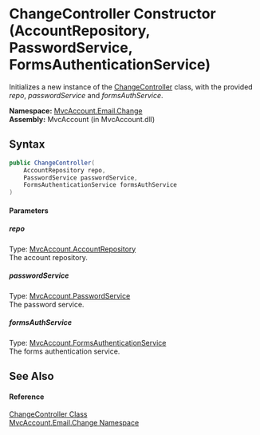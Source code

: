 ChangeController Constructor (AccountRepository, PasswordService, FormsAuthenticationService)
=============================================================================================
Initializes a new instance of the [ChangeController][1] class, with the provided *repo*, *passwordService* and *formsAuthService*.

**Namespace:** [MvcAccount.Email.Change][2]  
**Assembly:** MvcAccount (in MvcAccount.dll)

Syntax
------

```csharp
public ChangeController(
	AccountRepository repo,
	PasswordService passwordService,
	FormsAuthenticationService formsAuthService
)
```

#### Parameters

##### *repo*
Type: [MvcAccount.AccountRepository][3]  
The account repository.

##### *passwordService*
Type: [MvcAccount.PasswordService][4]  
The password service.

##### *formsAuthService*
Type: [MvcAccount.FormsAuthenticationService][5]  
The forms authentication service.


See Also
--------

#### Reference
[ChangeController Class][1]  
[MvcAccount.Email.Change Namespace][2]  

[1]: README.md
[2]: ../README.md
[3]: ../../MvcAccount/AccountRepository/README.md
[4]: ../../MvcAccount/PasswordService/README.md
[5]: ../../MvcAccount/FormsAuthenticationService/README.md